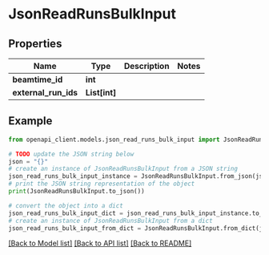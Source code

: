 # JsonReadRunsBulkInput


## Properties

Name | Type | Description | Notes
------------ | ------------- | ------------- | -------------
**beamtime_id** | **int** |  | 
**external_run_ids** | **List[int]** |  | 

## Example

```python
from openapi_client.models.json_read_runs_bulk_input import JsonReadRunsBulkInput

# TODO update the JSON string below
json = "{}"
# create an instance of JsonReadRunsBulkInput from a JSON string
json_read_runs_bulk_input_instance = JsonReadRunsBulkInput.from_json(json)
# print the JSON string representation of the object
print(JsonReadRunsBulkInput.to_json())

# convert the object into a dict
json_read_runs_bulk_input_dict = json_read_runs_bulk_input_instance.to_dict()
# create an instance of JsonReadRunsBulkInput from a dict
json_read_runs_bulk_input_from_dict = JsonReadRunsBulkInput.from_dict(json_read_runs_bulk_input_dict)
```
[[Back to Model list]](../README.md#documentation-for-models) [[Back to API list]](../README.md#documentation-for-api-endpoints) [[Back to README]](../README.md)



